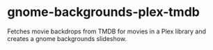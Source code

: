 # gnome-backgrounds-plex-tmdb
Fetches movie backdrops from TMDB for movies in a Plex library and creates a gnome backgrounds slideshow.
